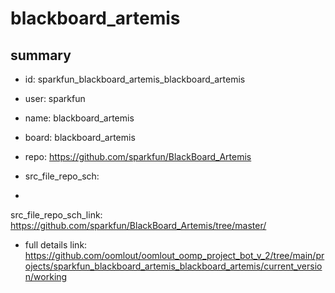 # blackboard_artemis
 
## summary 
* id: sparkfun_blackboard_artemis_blackboard_artemis
* user: sparkfun
* name: blackboard_artemis
* board: blackboard_artemis
* repo: https://github.com/sparkfun/BlackBoard_Artemis



* src_file_repo_sch: 
*
 src_file_repo_sch_link: https://github.com/sparkfun/BlackBoard_Artemis/tree/master/
* full details link: https://github.com/oomlout/oomlout_oomp_project_bot_v_2/tree/main/projects/sparkfun_blackboard_artemis_blackboard_artemis/current_version/working  






